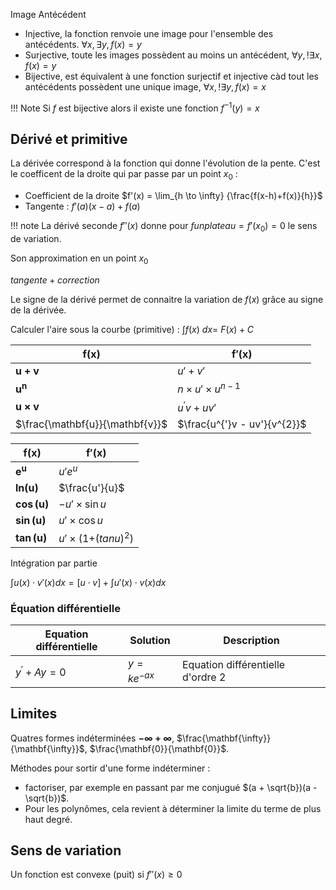 Image 
Antécédent 

* Injective, la fonction renvoie une image pour l'ensemble des antécédents. $\forall x, \exists y, f(x) = y$ 
* Surjective, toute les images possèdent au moins un antécédent, $\forall y, ! \exists x, f(x) = y$
* Bijective, est équivalent à une fonction surjectif et injective càd tout les antécédents possèdent une unique image, $\forall x, !\exists y, f(x) = x$

!!! Note
	Si $f$ est bijective alors il existe une fonction $f^{-1}(y) = x$

## Dérivé et primitive

La dérivée correspond à la fonction qui donne l'évolution de la pente. C'est le coefficent de la droite qui par passe par un point $x_{0}$ : 

* Coefficient de la droite $f'(x) = \lim_{h \to \infty} {\frac{f(x-h)+f(x)}{h}}$
* Tangente :   $f'(a)(x - a) + f(a)$

!!! note
	La dérivé seconde $f''(x)$ donne pour $f un plateau = f'(x_0) = 0$ le sens de variation.

Son approximation en un point $x_{0}$

$tangente + correction$

Le signe de la dérivé permet de connaitre la variation de $f(x)$ grâce au signe de la dérivée.

Calculer l'aire sous la courbe (primitive) : $\int_{}^{}{f(x)\ dx} = \ F(x) + C$

$\mathbf{f(x)}$					| $\mathbf{f'(x)}$
--------------------------------|---
$\mathbf{u + v}$ 				| $u' + v'$
$\mathbf{u}^{\mathbf{n}}$		| $n \times u' \times u^{n - 1}$
$\mathbf{u \times v}$			| $u^{'}v + uv'$
$\frac{\mathbf{u}}{\mathbf{v}}$	| $\frac{u^{'}v - uv'}{v^{2}}$

$\mathbf{f(x)}$ 			| $\mathbf{f'(x)}$
----------------------------|---
$\mathbf{e}^{\mathbf{u}}$	| $u'e^{u}$
$\mathbf{ln}\mathbf{(u)}$	| $\frac{u'}{u}$
$\mathbf{\cos}\mathbf{(u)}$	| $- u' \times \sin u$
$\mathbf{\sin}\mathbf{(u)}$ | $u' \times \cos u$
$\mathbf{\tan}\mathbf{(u)}$ | $u' \times (1{{+ (tan}u)}^{2})$

Intégration par partie

$\int u(x) \cdot v'(x) dx = \lbrack u \cdot v \rbrack + \int u'(x) \cdot v(x) dx$

### Équation différentielle

Equation différentielle	| Solution 			| Description
------------------------|-------------------|---
$y^{'} + Ay = 0$ 		| $y = ke^{- ax}$	| Equation différentielle d'ordre 2

## Limites

Quatres formes indéterminées $\mathbf{- \infty + \infty}$, $\frac{\mathbf{\infty}}{\mathbf{\infty}}$, $\frac{\mathbf{0}}{\mathbf{0}}$.

Méthodes pour sortir d'une forme indéterminer :

* factoriser, par exemple en passant par me conjugué $(a + \sqrt{b})(a - \sqrt{b})$.
* Pour les polynômes, cela revient à déterminer la limite du terme de plus haut degré.


## Sens de variation

Un fonction est convexe (puit) si $f''(x) \ge 0$